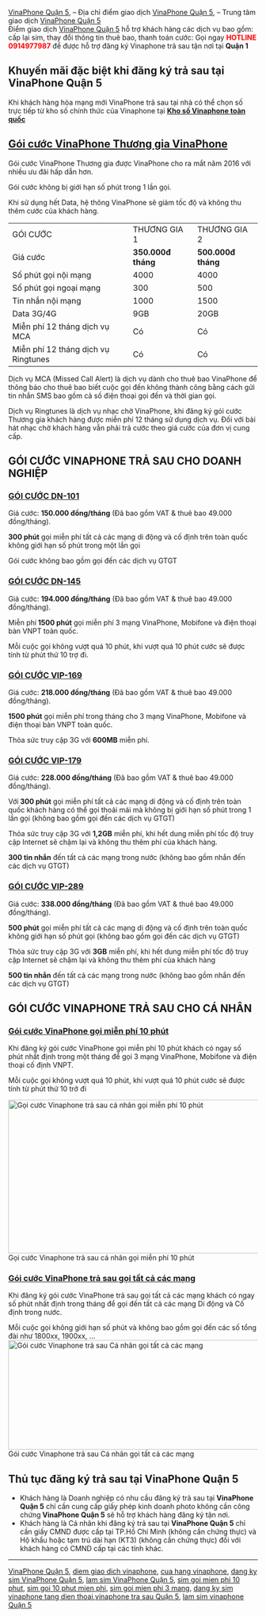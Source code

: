 <a href="http://www.vinaphonetphcm.net/2016/09/vinaphone-quan-5-trung-tam-vinaphone.html">VinaPhone Quận 5</a>, – Địa chỉ điểm giao dịch <a href="http://vinaphone-vnpt.com/cskh/cua-hang-diem-giao-dich-vinaphone-quan-5.html">VinaPhone Quận 5</a>, – Trung tâm giao dịch <a href="http://www.vinaphonetphcm.net/2016/09/vinaphone-quan-5-trung-tam-vinaphone.html">VinaPhone Quận 5</a></br>
Điểm giao dịch <a href="http://vinaphone-vnpt.com/cskh/cua-hang-diem-giao-dich-vinaphone-quan-5.html">VinaPhone Quận 5</a> hỗ trợ khách hàng các dịch vụ bao gồm: cấp lại sim, thay đổi thông tin thuê bao, thanh toán cước:
Gọi ngay <span style="color: #ff0000;"><strong>HOTLINE 0914977987</strong></span> để được hỗ trợ đăng ký Vinaphone trả sau tận nơi tại <strong>Quận 1</strong>
<h2 class="pos-title">Khuyến mãi đặc biệt khi đăng ký trả sau tại VinaPhone Quận 5</h2>
<p class="pos-title">Khi khách hàng hòa mạng mới VinaPhone trả sau tại nhà có thể chọn số trực tiếp từ kho số chính thức của Vinaphone tại <strong><a href="http://vinaphone-vnpt.com/chon-so-vinaphone">Kho số Vinaphone toàn quốc</a></strong></p>
<h2><a href="http://vinaphone-vnpt.com/vinaphone-ca-nhan/goi-cuoc-thuong-gia-moi-danh-cho-khach-hang-ca-nhan-2016.html">Gói cước VinaPhone Thương gia VinaPhone</a></h2>
Gói cước VinaPhone Thương gia được VinaPhone cho ra mắt năm 2016 với nhiều ưu đãi hấp dẫn hơn.

Gói cước không bị giới hạn số phút trong 1 lần gọi.

Khi sử dụng hết Data, hệ thông VinaPhone sẽ giảm tốc độ và không thu thêm cước của khách hàng.
<table>
<tbody>
<tr>
<td>GÓI CƯỚC</td>
<td>THƯƠNG GIA 1</td>
<td>THƯƠNG GIA 2</td>
</tr>
<tr>
<td>Giá cước</td>
<td><strong>350.000đ</strong>
<strong> tháng</strong></td>
<td><strong>500.000đ</strong>
<strong> tháng</strong></td>
</tr>
<tr>
<td>Số phút gọi nội mạng</td>
<td>4000</td>
<td>4000</td>
</tr>
<tr>
<td>Số phút gọi ngoại mạng</td>
<td>300</td>
<td>500</td>
</tr>
<tr>
<td>Tin nhắn nội mạng</td>
<td>1000</td>
<td>1500</td>
</tr>
<tr>
<td>Data 3G/4G</td>
<td>9GB</td>
<td>20GB</td>
</tr>
<tr>
<td>Miễn phí 12 tháng dịch vụ MCA</td>
<td>Có</td>
<td>Có</td>
</tr>
<tr>
<td>Miễn phí 12 tháng dịch vụ Ringtunes</td>
<td>Có</td>
<td>Có</td>
</tr>
</tbody>
</table>
Dịch vụ MCA (Missed Call Alert) là dịch vụ dành cho thuê bao VinaPhone để thông báo cho thuê bao biết cuộc gọi đến không thành công bằng cách gửi tin nhắn SMS bao gồm cả số điện thoại gọi đến và thời gian gọi.

Dịch vụ Ringtunes là dịch vụ nhạc chờ VinaPhone, khi đăng ký gói cước Thương gia khách hàng được miễn phí 12 tháng sử dụng dịch vụ. Đối với bài hát nhạc chờ khách hàng vẫn phải trả cước theo giá cước của đơn vị cung cấp.
<h2>GÓI CƯỚC VINAPHONE TRẢ SAU CHO DOANH NGHIỆP</h2>
<h3><a href="http://vinaphone-vnpt.com/vinaphone-doanh-nghiep/dn-101-goi-cuoc-vinaphone-tat-ca-cac-mang.html" target="_blank">GÓI CƯỚC DN-101</a></h3>
Giá cước: <strong>150.000 đồng/tháng</strong> (Đã bao gồm VAT &amp; thuê bao 49.000 đồng/tháng).

<strong>300 phút</strong> gọi miễn phí tất cả các mạng di động và cố định trên toàn quốc không giới hạn số phút trong một lần gọi

Gói cước không bao gồm gọi đến các dịch vụ GTGT
<h3><a href="http://vinaphone-vnpt.com/vinaphone-doanh-nghiep/dn-145-goi-cuoc-vinaphone-goi-mien-phi-10-phut-cho-doanh-nghiep.html" target="_blank">GÓI CƯỚC DN-145</a></h3>
Giá cước: <strong>194.000 đồng/tháng</strong> (Đã bao gồm VAT &amp; thuê bao 49.000 đồng/tháng).

Miễn phí<strong> 1500 phút</strong> gọi miễn phí 3 mạng VinaPhone, Mobifone và điện thoại bàn VNPT toàn quốc.

Mỗi cuộc gọi không vượt quá 10 phút, khi vượt quá 10 phút cước sẽ được tính từ phút thứ 10 trợ đi.
<h3><strong><a href="http://vinaphone-vnpt.com/vinaphone-doanh-nghiep/vip-169-goi-cuoc-vinaphone-goi-mien-phi-10-phut-cho-doanh-nghiep.html">GÓI CƯỚC VIP-169</a></strong></h3>
Giá cước: <strong>218.000 đồng/tháng</strong> (Đã bao gồm VAT &amp; thuê bao 49.000 đồng/tháng).

<strong>1500 phút</strong> gọi miễn phí trong tháng cho 3 mạng VinaPhone, Mobifone và điện thoại bàn VNPT toàn quốc.

Thỏa sức truy cập 3G với <strong>600MB</strong> miễn phí.
<h3><a href="http://vinaphone-vnpt.com/vinaphone-doanh-nghiep/vip-179-goi-cuoc-vinaphone-tra-sau-goi-tat-ca-cac-mang.html" target="_blank">GÓI CƯỚC VIP-179</a></h3>
Giá cước: <strong>228.000 đồng/tháng</strong> (Đã bao gồm VAT &amp; thuê bao 49.000 đồng/tháng).

Với<strong> 300 phút</strong> gọi miễn phí tất cả các mạng di động và cố định trên toàn quốc khách hàng có thể gọi thoải mái mà không bị giới hạn số phút trong 1 lần gọi (không bao gồm gọi đến các dịch vụ GTGT)

Thỏa sức truy cập 3G với <strong>1,2GB</strong> miễn phí, khi hết dung miễn phí tốc độ truy cập Internet sẽ chậm lại và không thu thêm phí của khách hàng.

<strong>300 tin nhắn</strong> đến tất cả các mạng trong nước (không bao gồm nhắn đến các dịch vụ GTGT)
<h3><a href="http://vinaphone-vnpt.com/vinaphone-doanh-nghiep/vip-289-goi-cuoc-vinaphone-tra-sau-goi-tat-ca-cac-mang-moi-2015.html" target="_blank">GÓI CƯỚC VIP-289</a></h3>
Giá cước: <strong>338.000 đồng/tháng</strong> (Đã bao gồm VAT &amp; thuê bao 49.000 đồng/tháng).

<strong>500 phút</strong> gọi miễn phí tất cả các mạng di động và cố định trên toàn quốc không giới hạn số phút gọi (không bao gồm gọi đến các dịch vụ GTGT)

Thỏa sức truy cập 3G với <strong>3GB</strong> miễn phí, khi hết dung miễn phí tốc độ truy cập Internet sẽ chậm lại và không thu thêm phí của khách hàng

<strong>500 tin nhắn</strong> đến tất cả các mạng trong nước (không bao gồm nhắn đến các dịch vụ GTGT)
<h2>GÓI CƯỚC VINAPHONE TRẢ SAU CHO CÁ NHÂN</h2>
<h3><strong> <a href="http://vinaphone-vnpt.com/vinaphone-doanh-nghiep/goi-cuoc-vinaphone-mien-phi-10-phut.html">Gói cước VinaPhone gọi miễn phí 10 phút</strong></a> </h3>
Khi đăng ký gói cước VinaPhone gọi miễn phí 10 phút khách có ngay số phút nhất định trong một tháng để gọi 3 mạng VinaPhone, Mobifone và điện thoại cố định VNPT.

Mỗi cuộc gọi không vượt quá 10 phút, khi vượt quá 10 phút cước sẽ được tính từ phút thứ 10 trở đi

<a href="http://vinaphone-vnpt.com/uploads/2015/06/goi-cuoc-vinaphone-ca-nhan-goi-10-phut.png"><img class="wp-image-1034 size-full" src="http://vinaphone-vnpt.com/uploads/2015/06/goi-cuoc-vinaphone-ca-nhan-goi-10-phut.png" alt="Gọi cước Vinaphone trả sau cá nhân gọi miễn phí 10 phút" width="600" height="310" /></a> Gọi cước Vinaphone trả sau cá nhân gọi miễn phí 10 phút
<h3><strong> <a href="http://vinaphone-vnpt.com/vinaphone-doanh-nghiep/vinaphone-tra-sau-goi-tat-ca-cac-mang.html">Gói cước VinaPhone trả sau gọi tất cả các mạng</a></strong></h3>
Khi đăng ký gói cước VinaPhone trả sau gọi tất cả các mạng khách có ngay số phút nhất định trong tháng để gọi đến tất cả các mạng Di động và Cố định trong nước.

Mỗi cuộc gọi không giới hạn số phút và không bao gồm gọi đến các số tổng đài như 1800xx, 1900xx, …
<a href="http://vinaphone-vnpt.com/uploads/2015/06/vinaphone-goi-tat-ca-cac-mang-ca-nhan.png"><img class="wp-image-1035 size-full" src="http://vinaphone-vnpt.com/uploads/2015/06/vinaphone-goi-tat-ca-cac-mang-ca-nhan.png" sizes="(max-width: 600px) 100vw, 600px" srcset="http://vinaphone-vnpt.com/uploads/2015/06/vinaphone-goi-tat-ca-cac-mang-ca-nhan-300x111.png 300w, http://vinaphone-vnpt.com/uploads/2015/06/vinaphone-goi-tat-ca-cac-mang-ca-nhan.png 600w" alt="Gói cước Vinaphone trả sau Cá nhân gọi tất cả các mạng" width="600" height="221" /></a> Gói cước Vinaphone trả sau Cá nhân gọi tất cả các mạng
<h2>Thủ tục đăng ký trả sau tại VinaPhone Quận 5</h2>
<ul>
 	<li>Khách hàng là Doanh nghiệp có nhu cầu đăng ký trả sau tại <strong>VinaPhone Quận 5</strong> chỉ cần cung cấp giấy phép kinh doanh photo không cần công chứng<strong> VinaPhone Quận 5</strong> sẽ hỗ trợ khách hàng đăng ký tận nơi.</li>
 	<li>Khách hàng là Cá nhân khi đăng ký trả sau tại <strong>VinaPhone Quận 5</strong> chỉ cần giấy CMND được cấp tại TP.Hồ Chí Minh (không cần chứng thực) và Hộ khẩu hoặc tạm trú dài hạn (KT3) (không cần chứng thực) đối với khách hàng có CMND cấp tại các tỉnh khác.</li>
</ul>
<hr />
<a href="http://www.vinaphonetphcm.net/2016/09/vinaphone-quan-5-trung-tam-vinaphone.html">VinaPhone Quận 5</a>, <a href="http://vinaphone-vnpt.com/cskh/cua-hang-diem-giao-dich-vinaphone-quan-5.html">diem giao dich vinaphone</a>, <a href="http://vinaphone-vnpt.com/cskh/cua-hang-diem-giao-dich-vinaphone-quan-5.html">cua hang vinaphone</a>, <a href="http://vinaphone-vnpt.com/cskh/cua-hang-diem-giao-dich-vinaphone-quan-5.html">dang ky sim VinaPhone Quận 5</a>, <a href="http://vinaphone-vnpt.com/cskh/cua-hang-diem-giao-dich-vinaphone-quan-5.html">lam sim VinaPhone Quận 5</a>, <a href="http://vinaphone-vnpt.com/cskh/cua-hang-diem-giao-dich-vinaphone-quan-5.html">sim goi mien phi 10 phut</a>, <a href="http://vinaphone-vnpt.com/cskh/cua-hang-diem-giao-dich-vinaphone-quan-5.html">sim goi 10 phut mien phi</a>, <a href="http://vinaphone-vnpt.com/cskh/cua-hang-diem-giao-dich-vinaphone-quan-5.html">sim goi mien phi 3 mang</a>, <a href="http://vinaphone-vnpt.com/cskh/cua-hang-diem-giao-dich-vinaphone-quan-5.html">dang ky sim vinaphone tang dien thoai</a>,<a href="http://vinaphone-vnpt.com/cskh/cua-hang-diem-giao-dich-vinaphone-quan-5.html">vinaphone tra sau Quận 5</a>, <a href="http://vinaphone-vnpt.com/cskh/cua-hang-diem-giao-dich-vinaphone-quan-5.html">lam sim vinaphone Quận 5</a>

